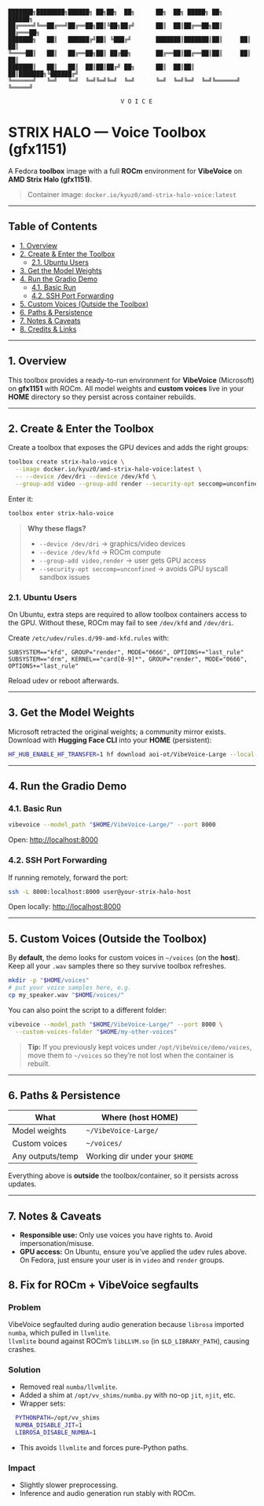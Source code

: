 ```
███████╗████████╗██████╗ ██╗██╗  ██╗      ██╗  ██╗ █████╗ ██╗      ██████╗
██╔════╝╚══██╔══╝██╔══██╗██║╚██╗██╔╝      ██║  ██║██╔══██╗██║     ██╔═══██╗
███████╗   ██║   ██████╔╝██║ ╚███╔╝       ███████║███████║██║     ██║   ██║
╚════██║   ██║   ██╔══██╗██║ ██╔██╗       ██╔══██║██╔══██║██║     ██║   ██║
███████║   ██║   ██║  ██║██║██╔╝ ██╗      ██║  ██║██║  ██║███████╗╚██████╔╝
╚══════╝   ╚═╝   ╚═╝  ╚═╝╚═╝╚═╝  ╚═╝      ╚═╝  ╚═╝╚═╝  ╚═╝╚══════╝ ╚═════╝

                                V O I C E                        
```

# STRIX HALO — Voice Toolbox (gfx1151)

A Fedora **toolbox** image with a full **ROCm** environment for **VibeVoice** on **AMD Strix Halo (gfx1151)**.

> Container image: `docker.io/kyuz0/amd-strix-halo-voice:latest`

---

## Table of Contents

* [1. Overview](#1-overview)
* [2. Create & Enter the Toolbox](#2-create--enter-the-toolbox)
  * [2.1. Ubuntu Users](#21-ubuntu-users)
* [3. Get the Model Weights](#3-get-the-model-weights)
* [4. Run the Gradio Demo](#4-run-the-gradio-demo)
  * [4.1. Basic Run](#41-basic-run)
  * [4.2. SSH Port Forwarding](#42-ssh-port-forwarding)
* [5. Custom Voices (Outside the Toolbox)](#5-custom-voices-outside-the-toolbox)
* [6. Paths & Persistence](#6-paths--persistence)
* [7. Notes & Caveats](#7-notes--caveats)
* [8. Credits & Links](#8-credits--links)

---

## 1. Overview

This toolbox provides a ready-to-run environment for **VibeVoice** (Microsoft) on **gfx1151** with ROCm. All model weights and **custom voices** live in your **HOME** directory so they persist across container rebuilds.

---

## 2. Create & Enter the Toolbox

Create a toolbox that exposes the GPU devices and adds the right groups:

```bash
toolbox create strix-halo-voice \
  --image docker.io/kyuz0/amd-strix-halo-voice:latest \
  -- --device /dev/dri --device /dev/kfd \
  --group-add video --group-add render --security-opt seccomp=unconfined
```

Enter it:

```bash
toolbox enter strix-halo-voice
```

> **Why these flags?**
>
> * `--device /dev/dri` → graphics/video devices
> * `--device /dev/kfd` → ROCm compute
> * `--group-add video,render` → user gets GPU access
> * `--security-opt seccomp=unconfined` → avoids GPU syscall sandbox issues

### 2.1. Ubuntu Users

On Ubuntu, extra steps are required to allow toolbox containers access to the GPU. Without these, ROCm may fail to see `/dev/kfd` and `/dev/dri`.

Create `/etc/udev/rules.d/99-amd-kfd.rules` with:

```
SUBSYSTEM=="kfd", GROUP="render", MODE="0666", OPTIONS+="last_rule"
SUBSYSTEM=="drm", KERNEL=="card[0-9]*", GROUP="render", MODE="0666", OPTIONS+="last_rule"
```

Reload udev or reboot afterwards.

---

## 3. Get the Model Weights

Microsoft retracted the original weights; a community mirror exists. Download with **Hugging Face CLI** into your **HOME** (persistent):

```bash
HF_HUB_ENABLE_HF_TRANSFER=1 hf download aoi-ot/VibeVoice-Large --local-dir "$HOME/VibeVoice-Large"
```

---

## 4. Run the Gradio Demo

### 4.1. Basic Run

```bash
vibevoice --model_path "$HOME/VibeVoice-Large/" --port 8000 
```

Open: [http://localhost:8000](http://localhost:8000)

### 4.2. SSH Port Forwarding

If running remotely, forward the port:

```bash
ssh -L 8000:localhost:8000 user@your-strix-halo-host
```

Open locally: [http://localhost:8000](http://localhost:8000)

---

## 5. Custom Voices (Outside the Toolbox)

By **default**, the demo looks for custom voices in `~/voices` (on the **host**). Keep all your `.wav` samples there so they survive toolbox refreshes.

```bash
mkdir -p "$HOME/voices"
# put your voice samples here, e.g.
cp my_speaker.wav "$HOME/voices/"
```

You can also point the script to a different folder:

```bash
vibevoice --model_path "$HOME/VibeVoice-Large/" --port 8000 \
  --custom-voices-folder "$HOME/my-other-voices"
```

> **Tip:** If you previously kept voices under `/opt/VibeVoice/demo/voices`, move them to `~/voices` so they’re not lost when the container is rebuilt.

---

## 6. Paths & Persistence

| What             | Where (host HOME)              |
| ---------------- | ------------------------------ |
| Model weights    | `~/VibeVoice-Large/`           |
| Custom voices    | `~/voices/`                    |
| Any outputs/temp | Working dir under your `$HOME` |

Everything above is **outside** the toolbox/container, so it persists across updates.

---

## 7. Notes & Caveats

* **Responsible use:** Only use voices you have rights to. Avoid impersonation/misuse.
* **GPU access:** On Ubuntu, ensure you’ve applied the udev rules above. On Fedora, just ensure your user is in `video` and `render` groups.


## 8. Fix for ROCm + VibeVoice segfaults

### Problem
VibeVoice segfaulted during audio generation because `librosa` imported `numba`, which pulled in `llvmlite`.  
`llvmlite` bound against ROCm’s `libLLVM.so` (in `$LD_LIBRARY_PATH`), causing crashes.

### Solution
- Removed real `numba/llvmlite`.  
- Added a shim at `/opt/vv_shims/numba.py` with no-op `jit`, `njit`, etc.  
- Wrapper sets:

```bash
  PYTHONPATH=/opt/vv_shims
  NUMBA_DISABLE_JIT=1
  LIBROSA_DISABLE_NUMBA=1
```

* This avoids `llvmlite` and forces pure-Python paths.

### Impact

* Slightly slower preprocessing.
* Inference and audio generation run stably with ROCm.

